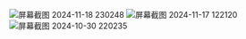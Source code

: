 ![屏幕截图 2024-11-18 230248](https://github.com/user-attachments/assets/decf33ab-d55a-4d71-8cdb-0722f0ea4107)
![屏幕截图 2024-11-17 122120](https://github.com/user-attachments/assets/49105c39-a981-4ad1-bdaf-9862b088b8d8)
![屏幕截图 2024-10-30 220235](https://github.com/user-attachments/assets/a8350d23-8e1b-40af-9030-05896abfb9f5)

